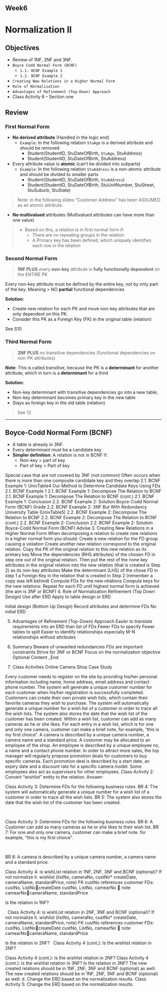 ## Week6

# Normalization II

## Objectives

- Review of 1NF, 2NF and 3NF.
- `Boyce Codd Normal Form (BCNF)`
  - `1.1. BCNF Example 1`
  - `1.2. BCNF Example 2`
- `Creating New Relations in a Higher Normal Form`
- `Role of Normalization`
- `Advantages of Refinement (Top-Down) Approach`
- Class Activity 6 – Section one

## Review

### First Normal Form

- **No derived attribute** (Handled in the logic end)
  - `Example`: In the following relation `StuAge` is a derived attribute and should be removed
    - Student(StudentID, StuDateOfBirth, `StuAge`, StuAddress)
    - Student(StudentID, StuDateOfBirth, StuAddress)
- Every attribute value is **atomic** (can’t be divided into subparts)
  - `Example`: In the following relation `StuAddress` is a non-atomic attribute and should be divided to smaller parts
    - Student(StudentID, StuDateOfBirth, `StuAddress`)
    - Student(StudentID, StuDateOfBirth, StuUnitNumber, StuStreet, StuSuburb, StuState)

> Note: in the following slides “Customer Address” has been ASSUMED as an atomic attribute.

- **No multivalued** attributes (Multivalued attributes can have more than one value)

> - Based on this, a relation is in first normal form if:
>   - There are no repeating groups in the relation.
>   - A Primary key has been defined, which uniquely identifies each row in the relation

### Second Normal Form

> **1NF PLUS** every **non-key** attribute is **fully functionally dependent** on the ENTIRE PK

Every non-key attribute must be defined by the entire key, not by only part of the key. Meaning > NO **partial** functional dependencies

**Solution**:  

- Create new relation for each PK and move non-key attributes that are only dependent on this PK.
- Consider this PK as a Foreign Key (FK) in the original table (relation)

See S10

### Third Normal Form

> **2NF PLUS** no transitive dependencies (functional dependencies on non-PK attributes)

**Note**: This is called transitive, because the PK is a **determinant** for another attribute, which in turn is a **determinant** for a third

**Solution**:

- Non-key determinant with transitive dependencies go into a new table;
- Non-key determinant becomes primary key in the new table
- Stays as foreign key in the old table (relation)

> See 12

---

## Boyce-Codd Normal Form (BCNF)

- A table is already in 3NF.
- Every determinant must be a candidate key
- **Simpler definition**: A relation is not in BCNF if:
  - Non-key > part of key
  - Part of key > Part of key

Special case that are not covered by 3NF (not common) Often occurs when there is more than one composite candidate key and they overlap
2.1. BCNF Example 1: UnivTable4
Our Method to Determine Candidate Keys Using FDs
2.1. BCNF Example 1
2.1. BCNF Example 1: Decompose The Relation to BCNF
2.1. BCNF Example 1: Decompose The Relation to BCNF (cont.)
2.1. BCNF Example 1: Conclusion
2.2. BCNF Example 2: Solution Boyce-Codd Normal Form (BCNF)
Grade
2.2. BCNF Example 2: 3NF But With Redundancy
University Table (UnivTable5)
2.2. BCNF Example 2: Decompose The Relation to BCNF
2.2. BCNF Example 2: Decompose The Relation to BCNF (cont.)
2.2. BCNF Example 2: Conclusion
2.2. BCNF Example 2: Solution Boyce-Codd Normal Form (BCNF)
Advise
3. Creating New Relations in a Higher Normal Form
When decomposing a relation to create new relations in a higher normal form you should: 
Create a new relation for the FD group causing a violation
Create another new relation correspond to the original relation.
Copy the PK of the original relation to this new relation as its primary key 
Move the dependencies (RHS attributes) of the chosen FD in step one out of the original relation. Then put the rest of the none key attributes in the original relation into the new relation (that is created is Step 2) as its non-key attributes
Make the determinant (LHS) of the chose FD in step 1 a Foreign Key in the relation that is created in Step 2 (remember a copy was left behind)
Compute FDs for the new relations
Compute keys for the new relations:
Repeat for each FD until highest normal form is achieved 
(the aim is 3NF or BCNF)
4. Role of Normalization
Refinement (Top Down Design)
Use after ERD
Apply to table design or ERD

Initial design (Bottom Up Design)
Record attributes and determine FDs
No initial ERD

5. Advantages of Refinement (Top-Down) Approach
Easier to translate requirements into an ERD than list of FDs
Fewer FDs to specify
Fewer tables to split
Easier to identify relationships especially M-N relationships without attributes
6. Summary
Beware of unwanted redundancies
FDs are important constraints
Strive for 3NF or BCNF 
Focus on the normalization objective
Optional Content _End

7. Class Activities 
Online Camera Shop Case Study


Every customer needs to register on the site by providing his/her personal information including name, home address, email address and contact phone number. The system will generate a unique customer number for each customer when his/her registration is successfully completed. 
Customers can create their own private wish lists, which contain their favorite cameras they wish to purchase. The system will automatically generate a unique number for a wish list of a customer in order to trace all the wish lists. The system also stores the date that the wish list of the customer has been created. Within a wish list, customer can add as many cameras as he or she likes. For each entry in a wish list, which is for one and only one camera, customer can make a brief note, for example, “this is my first choice”. A camera is described by a unique camera number, a camera name and a standard price. 
A customer may be allocated to an employee of the shop. An employee is described by a unique employee no, a name and a contact phone number. In order to attract more sales, the top manager will regularly propose promotion deals for customers to buy specific cameras. Each promotion deal is described by a start date, an expiry date and a discount rate for a specific camera model. Some employees also act as supervisors for other employees.
Class Activity 2: Convert “wishlist” entity to the relation.
Answer: 

Class Activity 3: Determine FDs for the following business rules.
BR 4: The system will automatically generate a unique number for a wish list of a customer in order to trace all the wish lists. 
BR 5: The system also stores the date that the wish list of the customer has been created. 
 

 

Class Activity 3: Determine FDs for the following business rules.
BR 6: A Customer can add as many cameras as he or she likes to their wish list. 
BR 7: For one and only one camera, customer can make a brief note. for example, “this is my first choice”.

 

BR 8: A camera is described by a unique camera number, a camera name and a standard price.

Class Activity 4: is wishList relation in 1NF, 2NF, 3NF and BCNF (optional)? 
If not normalize it.
wishlist (listNo, cameraNo, custNo* createDate, cameraName, standardPrice, note)
FK custNo references customer
FDs:  custNo, ListNocreateDate
         custNo, ListNo, camearNo  note
         camearNocameraName, standardPrice  

Is the relation in 1NF?


 
Class Activity 4: is wishList relation in 2NF, 3NF and BCNF (optional)? 
If not normalize it.
wishlist (listNo, cameraNo, custNo* createDate, cameraName, standardPrice, note)
FK custNo references customer
FDs:  custNo, ListNocreateDate
         custNo, ListNo, camearNo  note
         camearNocameraName, standardPrice  

Is the relation in 2NF?
 
Class Activity 4 (cont.): Is the wishlist relation in 2NF?

Class Activity 4 (cont.): Is the wishlist relation in 2NF?
Class Activity 4 (cont.): Is the wishlist relation in 3NF?
Is the relation in 3NF?
The new created relations should be in 1NF, 2NF, 3NF and BCNF (optional) as well:
The new created relations should be in 1NF, 2NF, 3NF and BCNF (optional) as well:
d. Change the ERD based on the normalization results.
Class Activity 5: Change the ERD based on the normalization results.
